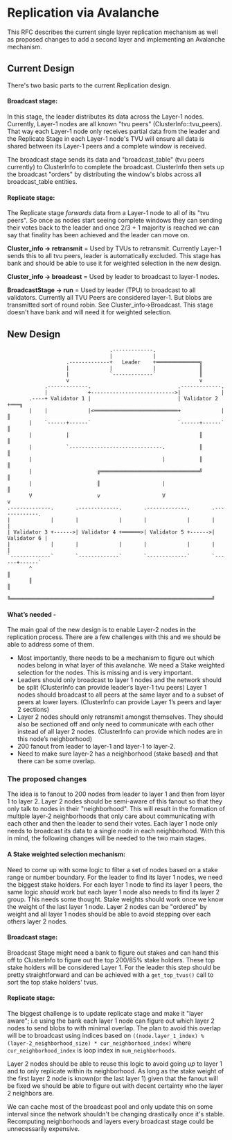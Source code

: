 # Replication via Avalanche 

This RFC describes the current single layer replication mechanism as well as proposed changes to add a second layer and implementing an Avalanche mechanism.

## Current Design
There's two basic parts to the current Replication design. 

#### Broadcast stage:
In this stage, the leader distributes its data across the Layer-1 nodes. Currently, Layer-1 nodes are all known "tvu peers" (ClusterInfo::tvu_peers). 
That way each Layer-1 node only receives partial data from the leader and the Replicate Stage in each Layer-1 node's TVU will ensure all data is shared between its Layer-1 peers 
and a complete window is received.   

The broadcast stage sends its data and "broadcast_table" (tvu peers currently) to ClusterInfo to complete the broadcast. ClusterInfo then 
sets up the broadcast "orders" by distributing the window's blobs across all broadcast_table entities. 

#### Replicate stage:  
The Replicate stage *forwards* data from a Layer-1 node to all of its "tvu peers". So once as nodes start seeing complete windows they can sending their votes back to the leader and once 2/3 + 1 majority is 
reached we can say that finality has been achieved and the leader can move on.

**Cluster_info -> retransmit** = Used by TVUs to retransmit. Currently Layer-1 sends this to all tvu peers, leader is automatically excluded. This stage has bank and should be able to use it for weighted selection in the new design.

**Cluster_info -> broadcast** = Used by leader to broadcast to layer-1 nodes. 

**BroadcastStage -> run** = Used by leader (TPU) to broadcast to all validators. Currently all TVU Peers are considered layer-1. But blobs are transmitted sort of round robin. See Cluster_info->Broadcast. This stage doesn't have bank and will need it for weighted selection.


## New Design

                                     .-------------.
                                     |             |
                       .-------------+   Leader    +══════════════╗
                       |             |             |              ║
                       |             `-------------`              ║
                       v                                          v
                .-------------.                            .-------------.
                |             +--------------------------->|             |
           .----+ Validator 1 |                            | Validator 2 +═══╗
           |    |             |<═══════════════════════════+             |   ║
           |    `------+------`                            `------+------`   ║
           |           |                                          ║          ║
           |           `------------------------------.           ║          ║
           |                                          |           ║          ║
           |                     ╔════════════════════════════════╝          ║
           |                     ║                    |                      ║
           V                     v                    V                      v
    .-------------.       .-------------.       .-------------.       .-------------.
    |             |       |             |       |             |       |             |
    | Validator 3 +------>| Validator 4 +══════>| Validator 5 +------>| Validator 6 |
    |             |       |             |       |             |       |             |
    `-------------`       `-------------`       `-------------`       `------+------`
           ^                                                                 ║
           ║                                                                 ║
           ╚═════════════════════════════════════════════════════════════════╝

#### What’s needed -
The main goal of the new design is to enable Layer-2 nodes in the replication process. There are a few challenges with this and we should be able 
to address some of them.  

* Most importantly, there needs to be a mechanism to figure out which nodes belong in what layer of this avalanche. We need a Stake weighted selection for the nodes. This is missing and is very important. 
* Leaders should only broadcast to layer 1 nodes and the network should be split (ClusterInfo can provide leader’s layer-1 tvu peers) 
Layer 1 nodes should broadcast to all peers at the same layer and to a subset of peers at lower layers. 
(ClusterInfo can provide Layer 1’s peers and layer 2 sections)
* Layer 2 nodes should only retransmit amongst themselves. They should also be sectioned off and only need to communicate with each other instead of all layer 2 nodes. 
(ClusterInfo can provide which nodes are in this node’s neighborhood)
* 200 fanout from leader to layer-1 and layer-1 to layer-2.
* Need to make sure layer-2 has a neighborhood (stake based) and that there can be some overlap. 


### The proposed changes
The idea is to fanout to 200 nodes from leader to layer 1 and then from layer 1 to layer 2. Layer 2 nodes should be semi-aware of this fanout so that they only talk to nodes in their "neighborhood". 
This will result in the formation of multiple layer-2 neighborhoods that only care about communicating with each other and then the leader to send their votes. 
Each layer 1 node only needs to broadcast its data to a single node in each neighborhood. With this in mind, the following changes will be needed to the two main stages.

#### A Stake weighted selection mechanism:
Need to come up with some logic to filter a set of nodes based on a stake range or number boundary. For the leader to find its layer 1 nodes, we need the biggest stake holders. 
For each layer 1 node to find its layer 1 peers, the same logic *should* work but each layer 1 node also needs to find its layer 2 group. This needs some thought.
Stake weights should work once we know the weight of the last layer 1 node. Layer 2 nodes can be "ordered" by weight and all layer 1 nodes should be able to avoid stepping over each others layer 2 nodes.    
 
#### Broadcast stage:
Broadcast Stage might need a bank to figure out stakes and can hand this off to ClusterInfo to figure out the top 200/85% stake holders. 
These top stake holders will be considered Layer 1. For the leader this step should be pretty straightforward and can be achieved with a `get_top_tvus()` call to sort the top stake holders' tvus. 

#### Replicate stage:  
The biggest challenge is to update replicate stage and make it "layer aware"; i.e using the bank each layer 1 node can figure out which layer 2 nodes to send blobs to with minimal overlap. 
The plan to avoid this overlap
will be to broadcast using indices based on `((node.layer_1_index) % (layer-2_neighborhood_size) * cur_neighborhood_index)` where `cur_neighborhood_index` is loop index in `num_neighborhoods`.

Layer 2 nodes should be able to reuse this logic to avoid going *up* to layer 1 and to only replicate within its neighborhood.
As long as the stake weight of the first layer 2 node is known(or the last layer 1) given that the fanout will be fixed we should be able to figure out with decent certainty who the layer 2 neighbors are.
   

We can cache most of the broadcast pool and only update this on some interval since the network shouldn't be changing drastically once it's stable. Recomputing neighborhoods and layers every broadcast stage could be 
unnecessarily expensive. 